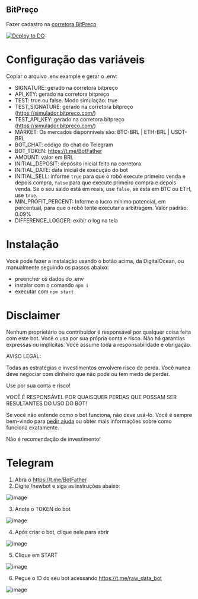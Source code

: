 ## BitPreço

Fazer cadastro na [corretora BitPreço](https://bitpreco.com?r=241)

[![Deploy to DO](https://mp-assets1.sfo2.digitaloceanspaces.com/deploy-to-do/do-btn-blue.svg)](https://cloud.digitalocean.com/apps/new?repo=https://github.com/lagoanova/bitPreco-trading-arbitrage/tree/main&refcode=a076ff7a9a6a)

# Configuração das variáveis

Copiar o arquivo .env.example e gerar o .env:

- SIGNATURE: gerado na corretora bitpreço
- API_KEY: gerado na corretora bitpreço
- TEST: true ou false. Modo simulação: true
- TEST_SIGNATURE: gerado na corretora bitpreço (https://simulador.bitpreco.com/)
- TEST_API_KEY: gerado na corretora bitpreço (https://simulador.bitpreco.com/)
- MARKET: Os mercados disponníveis são: BTC-BRL | ETH-BRL | USDT-BRL
- BOT_CHAT: código do chat do Telegram
- BOT_TOKEN: https://t.me/BotFather
- AMOUNT: valor em BRL
- INITIAL_DEPOSIT: depósito inicial feito na corretora
- INITIAL_DATE: data inicial de execução do bot
- INITIAL_SELL: informe `true` para que o robô execute primeiro venda e depois compra, `false` para que execute primeiro compra e depois venda. Se o seu saldo está em reais, use `false`, se esta em BTC ou ETH, use `true`.
- MIN_PROFIT_PERCENT: Informe o lucro mínimo potencial, em percentual, para que o robô tente executar a arbitragem. Valor padrão: 0.09%
- DIFFERENCE_LOGGER: exibir o log na tela

# Instalação

Você pode fazer a instalação usando o botão acima, da DigitalOcean, ou manualmente seguindo os passos abaixo:

- preencher os dados do .env
- instalar com o comando `npm i`
- executar com `npm start`

# Disclaimer

Nenhum proprietário ou contribuidor é responsável por qualquer coisa feita com este bot. Você o usa por sua própria conta e risco. Não há garantias expressas ou implícitas. Você assume toda a responsabilidade e obrigação.

AVISO LEGAL:

Todas as estratégias e investimentos envolvem risco de perda. Você nunca deve negociar com dinheiro que não pode ou tem medo de perder.

Use por sua conta e risco!

VOCÊ É RESPONSÁVEL POR QUAISQUER PERDAS QUE POSSAM SER RESULTANTES DO USO DO BOT!

Se você não entende como o bot funciona, não deve usá-lo. Você é sempre bem-vindo para [pedir ajuda](https://github.com/lagoanova/bitPreco-trading-arbitrage/issues) ou obter mais informações sobre como funciona exatamente.

Não é recomendação de investimento!

# Telegram

1. Abra o https://t.me/BotFather
2. Digite /newbot e siga as instruções abaixo:

![image](https://user-images.githubusercontent.com/54438080/134407558-512d6a08-bb3c-45ed-8d49-0b48d597f364.png)

3. Anote o TOKEN do bot

![image](https://user-images.githubusercontent.com/54438080/134408189-a83e714b-9d91-423b-bcfd-7a690dbc71ae.png)

4. Após criar o bot, clique nele para abrir

![image](https://user-images.githubusercontent.com/54438080/134407708-5467712b-80fe-48a1-a86a-cae9ef549503.png)

5. Clique em START

![image](https://user-images.githubusercontent.com/54438080/134407755-81b76166-e510-4ead-b452-85c9bfaba7c6.png)

6. Pegue o ID do seu bot acessando https://t.me/raw_data_bot

![image](https://user-images.githubusercontent.com/54438080/134407981-9219652e-997e-4242-afbc-340371455e15.png)
